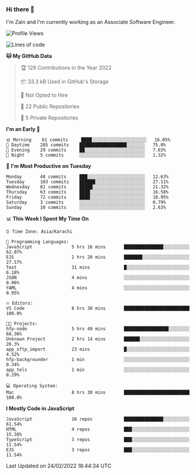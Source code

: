 ### Hi there 👋

I'm Zain and I'm currently working as an Associate Software Engineer.

<!--START_SECTION:waka-->
![Profile Views](http://img.shields.io/badge/Profile%20Views-0-blue)

![Lines of code](https://img.shields.io/badge/From%20Hello%20World%20I%27ve%20Written-3%20Million%20lines%20of%20code-blue)

**🐱 My GitHub Data** 

> 🏆 128 Contributions in the Year 2022
 > 
> 📦 33.3 kB Used in GitHub's Storage 
 > 
> 🚫 Not Opted to Hire
 > 
> 📜 22 Public Repositories 
 > 
> 🔑 5 Private Repositories  
 > 
**I'm an Early 🐤** 

```text
🌞 Morning    61 commits     ████░░░░░░░░░░░░░░░░░░░░░   16.05% 
🌆 Daytime    285 commits    ██████████████████░░░░░░░   75.0% 
🌃 Evening    29 commits     ██░░░░░░░░░░░░░░░░░░░░░░░   7.63% 
🌙 Night      5 commits      ░░░░░░░░░░░░░░░░░░░░░░░░░   1.32%

```
📅 **I'm Most Productive on Tuesday** 

```text
Monday       48 commits     ███░░░░░░░░░░░░░░░░░░░░░░   12.63% 
Tuesday      103 commits    ██████░░░░░░░░░░░░░░░░░░░   27.11% 
Wednesday    81 commits     █████░░░░░░░░░░░░░░░░░░░░   21.32% 
Thursday     63 commits     ████░░░░░░░░░░░░░░░░░░░░░   16.58% 
Friday       72 commits     ████░░░░░░░░░░░░░░░░░░░░░   18.95% 
Saturday     3 commits      ░░░░░░░░░░░░░░░░░░░░░░░░░   0.79% 
Sunday       10 commits     ░░░░░░░░░░░░░░░░░░░░░░░░░   2.63%

```


📊 **This Week I Spent My Time On** 

```text
⌚︎ Time Zone: Asia/Karachi

💬 Programming Languages: 
JavaScript               5 hrs 16 mins       ███████████████░░░░░░░░░░   62.07% 
EJS                      2 hrs 20 mins       ███████░░░░░░░░░░░░░░░░░░   27.57% 
Text                     31 mins             █░░░░░░░░░░░░░░░░░░░░░░░░   6.18% 
JSON                     4 mins              ░░░░░░░░░░░░░░░░░░░░░░░░░   0.96% 
YAML                     4 mins              ░░░░░░░░░░░░░░░░░░░░░░░░░   0.95%

🔥 Editors: 
VS Code                  8 hrs 30 mins       █████████████████████████   100.0%

🐱‍💻 Projects: 
hfp-node                 5 hrs 49 mins       █████████████████░░░░░░░░   68.36% 
Unknown Project          2 hrs 14 mins       ██████░░░░░░░░░░░░░░░░░░░   26.3% 
app_sftp_import          23 mins             █░░░░░░░░░░░░░░░░░░░░░░░░   4.52% 
hfp-backgrounder         1 min               ░░░░░░░░░░░░░░░░░░░░░░░░░   0.34% 
app_tels                 1 min               ░░░░░░░░░░░░░░░░░░░░░░░░░   0.29%

💻 Operating System: 
Mac                      8 hrs 30 mins       █████████████████████████   100.0%

```

**I Mostly Code in JavaScript** 

```text
JavaScript               16 repos            ███████████████░░░░░░░░░░   61.54% 
HTML                     4 repos             ███░░░░░░░░░░░░░░░░░░░░░░   15.38% 
TypeScript               3 repos             ███░░░░░░░░░░░░░░░░░░░░░░   11.54% 
EJS                      3 repos             ███░░░░░░░░░░░░░░░░░░░░░░   11.54%

```



 Last Updated on 24/02/2022 18:44:34 UTC
<!--END_SECTION:waka-->

<!--
**ZainAmjad68/ZainAmjad68** is a ✨ _special_ ✨ repository because its `README.md` (this file) appears on your GitHub profile.

Here are some ideas to get you started:

- 🔭 I’m currently working on ...
- 🌱 I’m currently learning ...
- 👯 I’m looking to collaborate on ...
- 🤔 I’m looking for help with ...
- 💬 Ask me about ...
- 📫 How to reach me: ...
- 😄 Pronouns: ...
- ⚡ Fun fact: ...
-->
